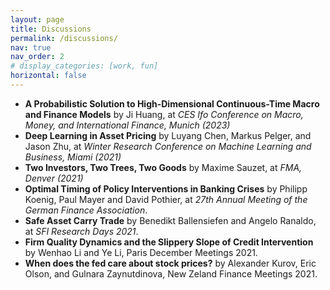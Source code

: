 ```yaml
---
layout: page
title: Discussions
permalink: /discussions/
nav: true
nav_order: 2
# display_categories: [work, fun]
horizontal: false
---
```



* **A Probabilistic Solution to High-Dimensional Continuous-Time Macro and Finance Models** by Ji Huang, at *CES Ifo Conference on Macro, Money, and International Finance, Munich (2023)*
* **Deep Learning in Asset Pricing** by Luyang Chen, Markus Pelger, and Jason Zhu, at *Winter Research Conference on Machine Learning and Business, Miami (2021)*
* **Two Investors, Two Trees, Two Goods** by Maxime Sauzet, at *FMA, Denver (2021)*
* **Optimal Timing of Policy Interventions in Banking Crises** by Philipp Koenig, Paul Mayer and David Pothier, at *27th Annual Meeting of the German Finance Association*.
* **Safe Asset Carry Trade** by Benedikt Ballensiefen and Angelo Ranaldo, at *SFI Research Days 2021*.
* **Firm Quality Dynamics and the Slippery Slope of Credit Intervention** by Wenhao Li and Ye Li, Paris December Meetings 2021.
* **When does the fed care about stock prices?** by Alexander Kurov, Eric Olson, and Gulnara Zaynutdinova, New Zeland Finance Meetings 2021.
